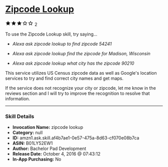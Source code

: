 # [Zipcode Lookup](http://alexa.amazon.com/#skills/amzn1.ask.skill.af4b7ae1-0e57-475a-8d63-cf070e08b7ca)
![3 stars](../../images/ic_star_black_18dp_1x.png)![3 stars](../../images/ic_star_black_18dp_1x.png)![3 stars](../../images/ic_star_black_18dp_1x.png)![3 stars](../../images/ic_star_border_black_18dp_1x.png)![3 stars](../../images/ic_star_border_black_18dp_1x.png) 2

To use the Zipcode Lookup skill, try saying...

* *Alexa ask zipcode lookup to find zipcode 54241*

* *Alexa ask zipcode lookup find the zipcode for Madison, Wisconsin*

* *Alexa ask zipcode lookup what city has the zipcode 90210*

This service utilizes US Census zipcode data as well as Google's location services to try and find correct city names and get maps.

If the service does not recognize your city or zipcode, let me know in the reviews section and I will try to improve the recognition to resolve that information.

***

### Skill Details

* **Invocation Name:** zipcode lookup
* **Category:** null
* **ID:** amzn1.ask.skill.af4b7ae1-0e57-475a-8d63-cf070e08b7ca
* **ASIN:** B01LY52EW1
* **Author:** Bachelor Pad Development
* **Release Date:** October 4, 2016 @ 07:43:12
* **In-App Purchasing:** No
